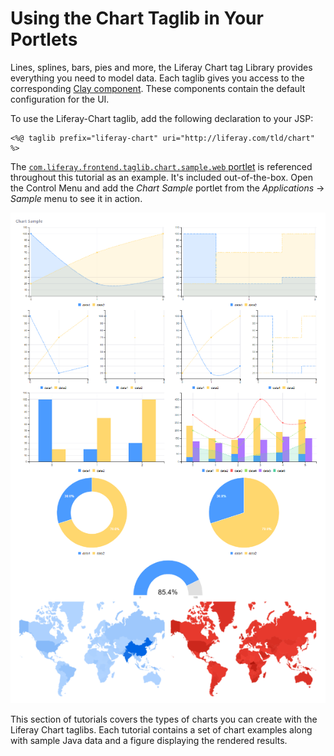 # Using the Chart Taglib in Your Portlets [](id=using-the-chart-taglib-in-your-portlets)

Lines, splines, bars, pies and more, the Liferay Chart tag Library provides 
everything you need to model data. Each taglib gives you access to the
corresponding 
[Clay component](https://github.com/liferay/clay/tree/develop/packages). These 
components contain the default configuration for the UI.

To use the Liferay-Chart taglib, add the following declaration to your JSP:

    <%@ taglib prefix="liferay-chart" uri="http://liferay.com/tld/chart" %>

The 
[`com.liferay.frontend.taglib.chart.sample.web` portlet](https://github.com/liferay/liferay-portal/tree/master/modules/apps/frontend-taglib/frontend-taglib-chart-sample-web) 
is referenced throughout this tutorial as an example. It's included 
out-of-the-box. Open the Control Menu and add the *Chart Sample* portlet from 
the *Applications* &rarr; *Sample* menu to see it in action. 

![Figure 1: The Chart Sample portlet demonstrates the various types of charts you can create with the chart taglbs.](../../../images/chart-taglib-sample-portlet.png)

This section of tutorials covers the types of charts you can create with the 
Liferay Chart taglibs. Each tutorial contains a set of chart examples along with 
sample Java data and a figure displaying the rendered results.
